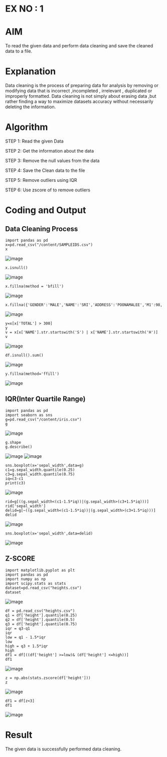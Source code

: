 # EX NO : 1

# AIM
To read the given data and perform data cleaning and save the cleaned data to a file.

# Explanation
Data cleaning is the process of preparing data for analysis by removing or modifying data that is incorrect ,incompleted , irrelevant , duplicated or improperly formatted. Data cleaning is not simply about erasing data ,but rather finding a way to maximize datasets accuracy without necessarily deleting the information.

# Algorithm
STEP 1: Read the given Data

STEP 2: Get the information about the data

STEP 3: Remove the null values from the data

STEP 4: Save the Clean data to the file

STEP 5: Remove outliers using IQR

STEP 6: Use zscore of to remove outliers

# Coding and Output

##                                                                                  Data Cleaning Process


```
import pandas as pd
x=pd.read_csv("/content/SAMPLEIDS.csv")
x
```
![image](https://github.com/user-attachments/assets/1305980f-19d7-4717-a2e7-9016cb5d6db4)
```
x.isnull()
```
![image](https://github.com/user-attachments/assets/4a1197d7-5edc-410f-aa0d-feed211a6cf5)
```
x.fillna(method = 'bfill')
```
![image](https://github.com/user-attachments/assets/06529a5f-53a9-4887-a741-7ce3c7a0cea2)
```
x.fillna({'GENDER':'MALE','NAME':'SRI','ADDRESS':'POONAMALEE','M1':98,'M2':87,'M3':76,'M4':92,'TOTAL':305,'AVG':89.999999})
```
![image](https://github.com/user-attachments/assets/88572381-f2d6-4ca8-9a70-f9af2e963a43)
```
y=x[x['TOTAL'] > 300]
y
v = x[x['NAME'].str.startswith('S') | x['NAME'].str.startswith('H')]
v
```
![image](https://github.com/user-attachments/assets/3f652c44-82f3-4932-8dbc-42429185ed76)
```
df.isnull().sum()
```
![image](https://github.com/user-attachments/assets/673b62f9-a9b0-4543-b184-35c654a9be83)
```
y.fillna(method='ffill')
```
![image](https://github.com/user-attachments/assets/6a5bfb7c-a468-4765-a11e-1acaba53e892)

## IQR(Inter Quartile Range)

```
import pandas as pd
import seaborn as sns
g=pd.read_csv("/content/iris.csv")
g
```
![image](https://github.com/user-attachments/assets/81474f79-1c1d-40f8-85b2-c75d356533e0)
```
g.shape
g.describe()
```
![image](https://github.com/user-attachments/assets/9e78fb6d-e538-4ff0-8e7d-473a8d7f8b85)
![image](https://github.com/user-attachments/assets/78a605bc-4a93-4085-9a5c-e4b9d59c3f8b)
```
sns.boxplot(x='sepal_width',data=g)
c1=g.sepal_width.quantile(0.25)
c3=g.sepal_width.quantile(0.75)
iq=c3-c1
print(c3)
```
![image](https://github.com/user-attachments/assets/44fa307f-4631-4c59-bb65-ac65834512b2)
```
rid=g[((g.sepal_width<(c1-1.5*iq))|(g.sepal_width>(c3+1.5*iq)))]
rid['sepal_width']
delid=g[~((g.sepal_width<(c1-1.5*iq))|(g.sepal_width>(c3+1.5*iq)))]
delid
```
![image](https://github.com/user-attachments/assets/b7874134-3d42-490b-910e-58fb32a2a045)
```
sns.boxplot(x='sepal_width',data=delid)
```
![image](https://github.com/user-attachments/assets/d3132c26-739e-43fc-86cf-996369c7177e)

## Z-SCORE

```
import matplotlib.pyplot as plt
import pandas as pd
import numpy as np
import scipy.stats as stats
dataset=pd.read_csv("heights.csv")
dataset
```
![image](https://github.com/user-attachments/assets/7f847f9d-12d3-4966-8944-d23097430b3d)
```
df = pd.read_csv("heights.csv")
q1 = df['height'].quantile(0.25)
q2 = df['height'].quantile(0.5)
q3 = df['height'].quantile(0.75)
iqr = q3-q1
iqr
low = q1 - 1.5*iqr
low
high = q3 + 1.5*iqr
high
df1 = df[((df['height'] >=low)& (df['height'] <=high))]
df1
```
![image](https://github.com/user-attachments/assets/4b245d57-405c-4ec3-a742-62e2724b4e4f)
```
z = np.abs(stats.zscore(df['height']))
z
```
![image](https://github.com/user-attachments/assets/9ebe54ec-4cf4-4e0a-b40a-452c0ef53330)
```
df1 = df[z<3]
df1
```
![image](https://github.com/user-attachments/assets/33e8181b-cfdb-4001-88bb-59a6182eaa95)

# Result
The given data is successfully performed data cleaning.
